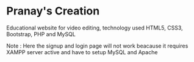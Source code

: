 # Pranay's Creation
Educational website for video editing, technology used HTML5, CSS3, Bootstrap, PHP and MySQL

Note : Here the signup and login page will not work beacause it requires XAMPP server active 
and have to setup MySQL and Apache 

